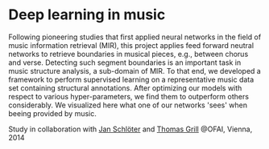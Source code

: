 # Deep learning in music

Following pioneering studies that first applied neural networks in the field of music information retrieval (MIR), this project applies feed forward neutral networks to retrieve boundaries in musical pieces, e.g., between chorus and verse. Detecting such segment boundaries is an important task in music structure analysis, a sub-domain of MIR. To
that end, we developed a framework to perform supervised learning on a representative music
data set containing structural annotations.  After optimizing our models with respect to various hyper-parameters, we find them to outperform others considerably. 
We visualized here  what one of our networks 'sees' when beeing provided by music.

Study in collaboration with [Jan Schl&ouml;ter](http://www.ofai.at/~jan.schlueter/) and [Thomas Grill](http://grrrr.org/) @OFAI, Vienna, 2014
